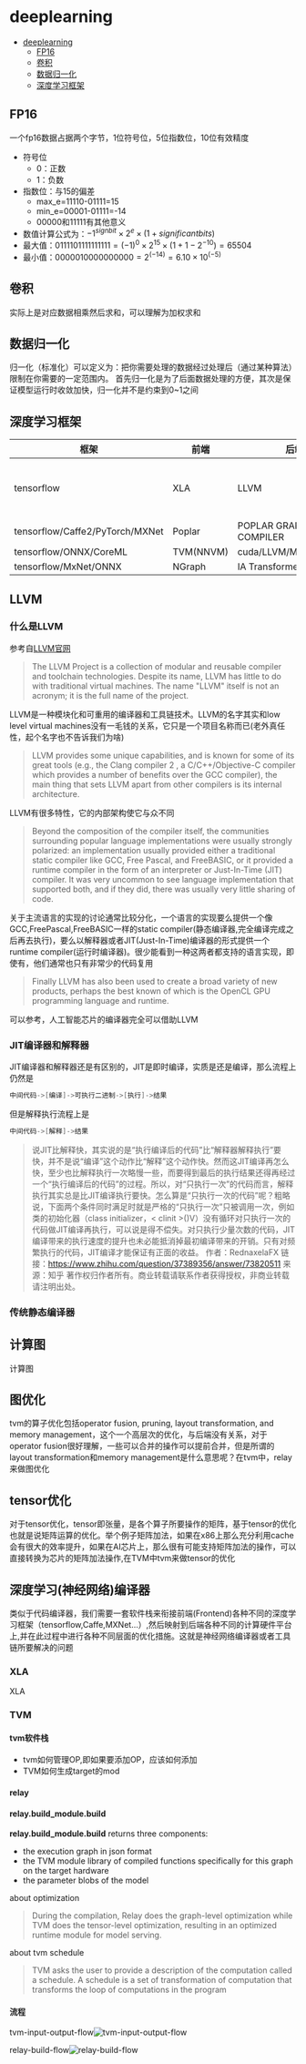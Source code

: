 # deeplearning

- [deeplearning](#deeplearning)
  - [FP16](#fp16)
  - [卷积](#卷积)
  - [数据归一化](#数据归一化)
  - [深度学习框架](#深度学习框架)

## FP16

一个fp16数据占据两个字节，1位符号位，5位指数位，10位有效精度

- 符号位
  - 0：正数
  - 1：负数
- 指数位：与15的偏差
  - max_e=11110-01111=15
  - min_e=00001-01111=-14
  - 00000和11111有其他意义
- 数值计算公式为：${-1}^{signbit}\times2^e\times(1+significantbits)$
- 最大值：$0 11110 1111111111={(-1)}^0\times2^{15}\times(1+1-2^{-10})=65504$
- 最小值：$0 00001 0000000000=2^{(-14)}=6.10 \times10^{(-5)}$

## 卷积

实际上是对应数据相乘然后求和，可以理解为加权求和

## 数据归一化

归一化（标准化）可以定义为：把你需要处理的数据经过处理后（通过某种算法）限制在你需要的一定范围内。
首先归一化是为了后面数据处理的方便，其次是保证模型运行时收敛加快，归一化并不是约束到0~1之间

## 深度学习框架

框架 | 前端 | 后端 | 硬件
---|---|---|---
tensorflow | XLA | LLVM | GPU / ARM / X86
tensorflow/Caffe2/PyTorch/MXNet | Poplar | POPLAR GRAPH COMPILER | IPU
tensorflow/ONNX/CoreML | TVM(NNVM) | cuda/LLVM/Metal/OpenCL |
tensorflow/MxNet/ONNX | NGraph | IA Transformer/NNP |

## LLVM

### 什么是LLVM

参考自[LLVM官网](https://llvm.org/)

> The LLVM Project is a collection of modular and reusable compiler and toolchain technologies. Despite its name, LLVM has little to do with traditional virtual machines. The name "LLVM" itself is not an acronym; it is the full name of the project.

LLVM是一种模块化和可重用的编译器和工具链技术。LLVM的名字其实和low level virtual machines没有一毛钱的关系，它只是一个项目名称而已(老外真任性，起个名字也不告诉我们为啥)

> LLVM provides some unique capabilities, and is known for some of its great tools (e.g., the Clang compiler 2 , a C/C++/Objective-C compiler which provides a number of benefits over the GCC compiler), the main thing that sets LLVM apart from other compilers is its internal architecture.

LLVM有很多特性，它的内部架构使它与众不同

> Beyond the composition of the compiler itself, the communities surrounding popular language implementations were usually strongly polarized: an implementation usually provided either a traditional static compiler like GCC, Free Pascal, and FreeBASIC, or it provided a runtime compiler in the form of an interpreter or Just-In-Time (JIT) compiler. It was very uncommon to see language implementation that supported both, and if they did, there was usually very little sharing of code.

关于主流语言的实现的讨论通常比较分化，一个语言的实现要么提供一个像GCC,FreePascal,FreeBASIC一样的static compiler(静态编译器,完全编译完成之后再去执行)，要么以解释器或者JIT(Just-In-Time)编译器的形式提供一个runtime compiler(运行时编译器)。很少能看到一种这两者都支持的语言实现，即使有，他们通常也只有非常少的代码复用

> Finally LLVM has also been used to create a
broad variety of new products, perhaps the best known of which is the OpenCL GPU programming language and
runtime.

可以参考，人工智能芯片的编译器完全可以借助LLVM

### JIT编译器和解释器

JIT编译器和解释器还是有区别的，JIT是即时编译，实质是还是编译，那么流程上仍然是

```c
中间代码->[编译]->可执行二进制->[执行]->结果
```

但是解释执行流程上是

```c
中间代码->[解释]->结果
```

> 说JIT比解释快，其实说的是“执行编译后的代码”比“解释器解释执行”要快，并不是说“编译”这个动作比“解释”这个动作快。然而这JIT编译再怎么快，至少也比解释执行一次略慢一些，而要得到最后的执行结果还得再经过一个“执行编译后的代码”的过程。所以，对“只执行一次”的代码而言，解释执行其实总是比JIT编译执行要快。怎么算是“只执行一次的代码”呢？粗略说，下面两个条件同时满足时就是严格的“只执行一次”只被调用一次，例如类的初始化器（class initializer，< clinit >()V）没有循环对只执行一次的代码做JIT编译再执行，可以说是得不偿失。对只执行少量次数的代码，JIT编译带来的执行速度的提升也未必能抵消掉最初编译带来的开销。只有对频繁执行的代码，JIT编译才能保证有正面的收益。
作者：RednaxelaFX
链接：https://www.zhihu.com/question/37389356/answer/73820511
来源：知乎
著作权归作者所有。商业转载请联系作者获得授权，非商业转载请注明出处。

### 传统静态编译器

## 计算图

计算图

## 图优化

tvm的算子优化包括operator fusion, pruning, layout transformation, and memory management，这个一个高层次的优化，与后端没有关系，对于operator fusion很好理解，一些可以合并的操作可以提前合并，但是所谓的layout transformation和memory management是什么意思呢？在tvm中，relay来做图优化

## tensor优化

对于tensor优化，tensor即张量，是各个算子所要操作的矩阵，基于tensor的优化也就是说矩阵运算的优化。举个例子矩阵加法，如果在x86上那么充分利用cache会有很大的效率提升，如果在AI芯片上，那么很有可能支持矩阵加法的操作，可以直接转换为芯片的矩阵加法操作,在TVM中tvm来做tensor的优化

## 深度学习(神经网络)编译器

类似于代码编译器，我们需要一套软件栈来衔接前端(Frontend)各种不同的深度学习框架（tensorflow,Caffe,MXNet...）,然后映射到后端各种不同的计算硬件平台上,并在此过程中进行各种不同层面的优化措施。这就是神经网络编译器或者工具链所要解决的问题

### XLA

XLA

### TVM

#### tvm软件栈

- tvm如何管理OP,即如果要添加OP，应该如何添加
- TVM如何生成target的mod

#### relay

#### relay.build_module.build

**relay.build_module.build** returns three components:

- the execution graph in json format
- the TVM module library of compiled functions specifically for this graph on the target hardware
- the parameter blobs of the model

about optimization
> During the compilation, Relay does the graph-level optimization while TVM does the tensor-level optimization, resulting in an optimized runtime module for model serving.

about tvm schedule
> TVM asks the user to provide a description of the computation called a schedule. A schedule is a set of transformation of computation that transforms the loop of computations in the program

#### 流程

tvm-input-output-flow![tvm-input-output-flow](./out/pictures/tvm-input-output-flow/tvm-input-output-flow.png)

relay-build-flow![relay-build-flow](./out/pictures/relay-build-flow/relay-build-flow.png)
